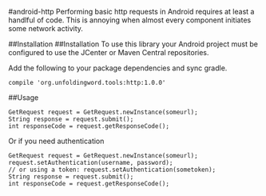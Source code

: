 #android-http
Performing basic http requests in Android requires at least a handlful of code.
This is annoying when almost every component initiates some network activity.

##Installation
##Installation
To use this library your Android project must be configured to use the JCenter or Maven Central repositories.

Add the following to your package dependencies and sync gradle.
```
compile 'org.unfoldingword.tools:http:1.0.0'
```

##Usage

```
GetRequest request = GetRequest.newInstance(someurl);
String response = request.submit();
int responseCode = request.getResponseCode();
```

Or if you need authentication
```
GetRequest request = GetRequest.newInstance(someurl);
request.setAuthentication(username, password);
// or using a token: request.setAuthentication(sometoken);
String response = request.submit();
int responseCode = request.getResponseCode();
```